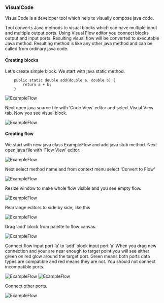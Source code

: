 ﻿### VisualCode
VisualCode is a developer tool which help to visually compose java code.

Tool converts Java methods to visual blocks which can have multiple input and multiple output ports.
Using Visual Flow editor you connect blocks output and input ports.
Resulting visual flow will be converted to executable Java method.
Resulting method is like any other java method and can be called from ordinary java code.

#### Creating blocks

Let's create simple block.
We start with java static method.

```
	public static double add(double a, double b) {
		return a + b;
	}
```
![ExampleFlow](/docs/images/Simple1CodeView.png)

Next open java source file with ‘Code View’ editor and select Visual View tab.
Now you see visual block.

![ExampleFlow](/docs/images/Simple1CodeViewVisual.png)

#### Creating flow

We start with new java class ExampleFlow and add java stub method.
Next open java file with ‘Flow View’ editor.

![ExampleFlow](/docs/images/Simple1FlowCode.png)

Next select method name and from context menu select ‘Convert to Flow’

![ExampleFlow](/docs/images/Simple1FlowOpenFlow.png)

Resize window to make whole flow visible and you see empty flow.

![ExampleFlow](/docs/images/Simple1FlowEmptyFlow.png)

Rearrange editors to side by side, like this

![ExampleFlow](/docs/images/Simple1FlowSideBySide.png)

Drag ‘add’ block from palette to flow canvas.

![ExampleFlow](/docs/images/Simple1FlowDragNewBlock.png)

Connect flow input port ‘a’ to ‘add’ block input port ‘a’
When you drag new connection and your are near enough to target point you will see either green on red glow around the target port. Green means both ports data types are compatible and red means they are not. You should not connect incompatible ports.

![ExampleFlow](/docs/images/Simple1FlowStartNewCon.png)
![ExampleFlow](/docs/images/Simple1FlowEndNewCon.png)

Connect other ports.

![ExampleFlow](/docs/images/Simple1FlowConnected.png)



